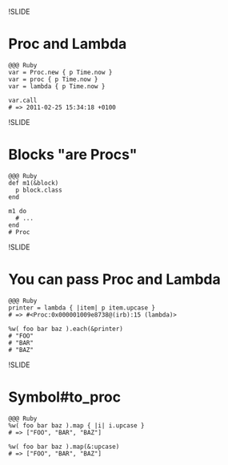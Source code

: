 !SLIDE
# Proc and Lambda

    @@@ Ruby
    var = Proc.new { p Time.now }
    var = proc { p Time.now }
    var = lambda { p Time.now }

    var.call
    # => 2011-02-25 15:34:18 +0100

!SLIDE
# Blocks "are Procs"

    @@@ Ruby
    def m1(&block)
      p block.class
    end
    
    m1 do
      # ...
    end
    # Proc


!SLIDE
# You can pass Proc and Lambda

    @@@ Ruby
    printer = lambda { |item| p item.upcase }
    # => #<Proc:0x000001009e8738@(irb):15 (lambda)>
    
    %w( foo bar baz ).each(&printer)
    # "FOO"
    # "BAR"
    # "BAZ"


!SLIDE
# Symbol#to_proc

    @@@ Ruby
    %w( foo bar baz ).map { |i| i.upcase }
    # => ["FOO", "BAR", "BAZ"]
    
    %w( foo bar baz ).map(&:upcase)
    # => ["FOO", "BAR", "BAZ"]
    